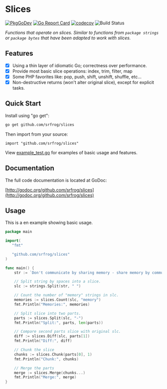 # Slices
[![PkgGoDev](https://pkg.go.dev/badge/github.com/srfrog/slices)](https://pkg.go.dev/github.com/srfrog/slices)
[![Go Report Card](https://goreportcard.com/badge/github.com/srfrog/slices?svg=1)](https://goreportcard.com/report/github.com/srfrog/slices)
[![codecov](https://codecov.io/gh/srfrog/slices/branch/master/graph/badge.svg?token=IDUWTIYYZQ)](https://codecov.io/gh/srfrog/slices)
![Build Status](https://github.com/srfrog/slices/workflows/Go/badge.svg)

*Functions that operate on slices. Similar to functions from `package strings` or `package bytes` that have been adapted to work with slices.*

## Features

- [x] Using a thin layer of idiomatic Go; correctness over performance.
- [x] Provide most basic slice operations: index, trim, filter, map
- [x] Some PHP favorites like: pop, push, shift, unshift, shuffle, etc...
- [x] Non-destructive returns (won't alter original slice), except for explicit tasks.

## Quick Start

Install using "go get":

```bash
go get github.com/srfrog/slices
```

Then import from your source:

```
import "github.com/srfrog/slices"
```

View [example_test.go][1] for examples of basic usage and features.

## Documentation

The full code documentation is located at GoDoc:

[http://godoc.org/github.com/srfrog/slices](http://godoc.org/github.com/srfrog/slices)

## Usage

This is a en example showing basic usage.

```go
package main

import(
   "fmt"

   "github.com/srfrog/slices"
)

func main() {
	str := `Don't communicate by sharing memory - share memory by communicating`

	// Split string by spaces into a slice.
	slc := strings.Split(str, " ")

	// Count the number of "memory" strings in slc.
	memories := slices.Count(slc, "memory")
	fmt.Println("Memories:", memories)

	// Split slice into two parts.
	parts := slices.Split(slc, "-")
	fmt.Println("Split:", parts, len(parts))

	// Compare second parts slice with original slc.
	diff := slices.Diff(slc, parts[1])
	fmt.Println("Diff:", diff)

	// Chunk the slice
	chunks := slices.Chunk(parts[0], 1)
	fmt.Println("Chunk:", chunks)

	// Merge the parts
	merge := slices.Merge(chunks...)
	fmt.Println("Merge:", merge)
}
```

[1]: https://github.com/srfrog/slices/blob/master/example_test.go
